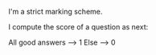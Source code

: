 I'm a strict marking scheme.

I compute the score of a question as next:

All good answers --> 1
Else --> 0